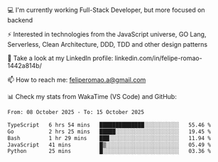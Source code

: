 💻 I'm currently working Full-Stack Developer, but more focused on backend

⚡ Interested in technologies from the JavaScript universe, GO Lang, Serverless, Clean Architecture, DDD, TDD and other design patterns

👥 Take a look at my LinkedIn profile: linkedin.com/in/felipe-romao-1442a814b/

📫 How to reach me: feliperomao.a@gmail.com

📊 Check my stats from WakaTime (VS Code) and GitHub:

<!--START_SECTION:waka-->

```txt
From: 08 October 2025 - To: 15 October 2025

TypeScript   6 hrs 54 mins   ██████████████░░░░░░░░░░░   55.46 %
Go           2 hrs 25 mins   █████░░░░░░░░░░░░░░░░░░░░   19.45 %
Bash         1 hr 29 mins    ███░░░░░░░░░░░░░░░░░░░░░░   11.94 %
JavaScript   41 mins         █▒░░░░░░░░░░░░░░░░░░░░░░░   05.49 %
Python       25 mins         █░░░░░░░░░░░░░░░░░░░░░░░░   03.36 %
```

<!--END_SECTION:waka-->
